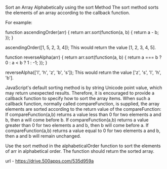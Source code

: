 Sort an Array Alphabetically using the sort Method
The sort method sorts the elements of an array according to the callback function.

For example:

function ascendingOrder(arr) {
  return arr.sort(function(a, b) {
    return a - b;
  });
}

ascendingOrder([1, 5, 2, 3, 4]);
This would return the value [1, 2, 3, 4, 5].

function reverseAlpha(arr) {
  return arr.sort(function(a, b) {
    return a === b ? 0 : a < b ? 1 : -1;
  });
}

reverseAlpha(['l', 'h', 'z', 'b', 's']);
This would return the value ['z', 's', 'l', 'h', 'b'].

JavaScript's default sorting method is by string Unicode point value, which may return unexpected results. Therefore, it is encouraged to provide a callback function to specify how to sort the array items. When such a callback function, normally called compareFunction, is supplied, the array elements are sorted according to the return value of the compareFunction: If compareFunction(a,b) returns a value less than 0 for two elements a and b, then a will come before b. If compareFunction(a,b) returns a value greater than 0 for two elements a and b, then b will come before a. If compareFunction(a,b) returns a value equal to 0 for two elements a and b, then a and b will remain unchanged.

Use the sort method in the alphabeticalOrder function to sort the elements of arr in alphabetical order. The function should return the sorted array.

url - https://drive.500apps.com/535d959a